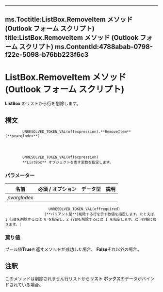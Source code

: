 

---
ms.Toctitle:ListBox.RemoveItem メソッド (Outlook フォーム スクリプト)
title:ListBox.RemoveItem メソッド (Outlook フォーム スクリプト)
ms.ContentId:4788abab-0798-f22e-5098-b76bb223f6c3
---
# ListBox.RemoveItem メソッド (Outlook フォーム スクリプト)




**ListBox** のリストから行を削除します。

## 構文

            UNRESOLVED_TOKEN_VAL(offexpression).**RemoveItem**(**pvargIndex**)




            UNRESOLVED_TOKEN_VAL(offexpression)
            **ListBox** オブジェクトを表す変数を指定します。

### パラメーター

|**名前**|**必須 / オプション**|**データ型**|**説明**|
|---|---|---|---|
|*pvargIndex*|
                        UNRESOLVED_TOKEN_VAL(offrequired)
                      |**バリアント型**|削除する行を示す数値を指定します。たとえば、1 行目を削除するには 0 を指定し、2 行目を削除するには 1 を指定します。以下同様に続きます。|



### 戻り値
ブール値**True**を返すメソッドが成功した場合、 **False**それ以外の場合。





## 注釈
このメソッドは削除されません行リストから**リスト ボックス**のデータがバインドされている場合。




